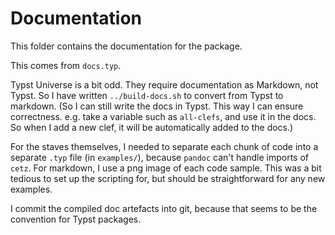 # Documentation

This folder contains the documentation for the package.

This comes from `docs.typ`.

Typst Universe is a bit odd. They require documentation as Markdown, not Typst.
So I have written `../build-docs.sh` to convert from Typst to markdown.
(So I can still write the docs in Typst. This way I can ensure correctness. e.g. take a variable such as `all-clefs`, and use it in the docs. So when I add a new clef, it will be automatically added to the docs.)

For the staves themselves, I needed to separate each chunk of code into a separate `.typ` file (in `examples/`), because `pandoc` can't handle imports of `cetz`. For markdown, I use a png image of each code sample. This was a bit tedious to set up the scripting for, but should be straightforward for any new examples.

I commit the compiled doc artefacts into git, because that seems to be the convention for Typst packages.